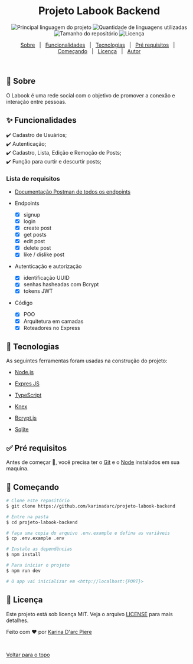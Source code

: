 <h1 align="center">Projeto Labook Backend</h1>

<p align="center">
  <img alt="Principal linguagem do projeto" src="https://img.shields.io/github/languages/top/karinadarc/projeto-labook-backend?color=56BEB8">

  <img alt="Quantidade de linguagens utilizadas" src="https://img.shields.io/github/languages/count/karinadarc/projeto-labook-backend?color=56BEB8">

  <img alt="Tamanho do repositório" src="https://img.shields.io/github/repo-size/karinadarc/projeto-labook-backend?color=56BEB8">

  <img alt="Licença" src="https://img.shields.io/github/license/karinadarc/projeto-labook-backend?color=56BEB8">

</p>

<p align="center">
  <a href="#dart-sobre">Sobre</a> &#xa0; | &#xa0;
  <a href="#sparkles-funcionalidades">Funcionalidades</a> &#xa0; | &#xa0;
  <a href="#rocket-tecnologias">Tecnologias</a> &#xa0; | &#xa0;
  <a href="#white_check_mark-pré-requisitos">Pré requisitos</a> &#xa0; | &#xa0;
  <a href="#checkered_flag-começando">Começando</a> &#xa0; | &#xa0;
  <a href="#memo-licença">Licença</a> &#xa0; | &#xa0;
  <a href="https://github.com/karinadarc" target="_blank">Autor</a>
</p>

<br>

## :dart: Sobre

O Labook é uma rede social com o objetivo de promover a conexão e interação entre pessoas.

## :sparkles: Funcionalidades

:heavy_check_mark: Cadastro de Usuários;\
:heavy_check_mark: Autenticação;\
:heavy_check_mark: Cadastro, Lista, Edição e Remoção de Posts;\
:heavy_check_mark: Função para curtir e descurtir posts;

### Lista de requisitos

- [Documentação Postman de todos os endpoints](https://documenter.getpostman.com/view/28315573/2s9YeK5AwP#ea259616-344e-4ffe-9ee4-59e49d640fff)

- Endpoints

  - [x] signup
  - [x] login
  - [x] create post
  - [x] get posts
  - [x] edit post
  - [x] delete post
  - [x] like / dislike post

- Autenticação e autorização

  - [x] identificação UUID
  - [x] senhas hasheadas com Bcrypt
  - [x] tokens JWT

- Código
  - [x] POO
  - [x] Arquitetura em camadas
  - [x] Roteadores no Express

## :rocket: Tecnologias

As seguintes ferramentas foram usadas na construção do projeto:

- [Node.js](https://nodejs.org/en/)
- [Expres JS](https://expressjs.com/pt-br/)
- [TypeScript](https://www.typescriptlang.org/)

- [Knex](https://knexjs.org/)
- [Bcrypt.js](https://github.com/kelektiv/node.bcrypt.js#readme)
- [Sqlite](https://www.sqlite.org/index.html)

## :white_check_mark: Pré requisitos

Antes de começar :checkered_flag:, você precisa ter o [Git](https://git-scm.com) e o [Node](https://nodejs.org/en/) instalados em sua maquina.

## :checkered_flag: Começando

```bash
# Clone este repositório
$ git clone https://github.com/karinadarc/projeto-labook-backend

# Entre na pasta
$ cd projeto-labook-backend

# faça uma copia do arquivo .env.example e defina as variáveis
$ cp .env.example .env

# Instale as dependências
$ npm install

# Para iniciar o projeto
$ npm run dev

# O app vai inicializar em <http://localhost:{PORT}>
```

## :memo: Licença

Este projeto está sob licença MIT. Veja o arquivo [LICENSE](LICENSE.md) para mais detalhes.

Feito com :heart: por <a href="https://github.com/karinadarc" target="_blank">Karina D&#39;arc Piere</a>

&#xa0;

<a href="#top">Voltar para o topo</a>
